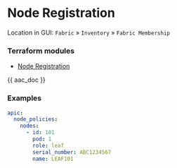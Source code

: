 # Node Registration

Location in GUI:
`Fabric` » `Inventory` » `Fabric Membership`

### Terraform modules

* [Node Registration](https://registry.terraform.io/modules/netascode/node-registration/aci/latest)

{{ aac_doc }}
### Examples

```yaml
apic:
  node_policies:
    nodes:
      - id: 101
        pod: 1
        role: leaf
        serial_number: ABC1234567
        name: LEAF101
```
